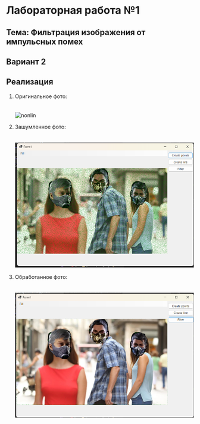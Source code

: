 # Лабораторная работа №1

## Тема: Фильтрация изображения от импульсных помех

## Вариант 2

## Реализация

1.  Оригинальное фото:
    <br><br><br>
    ![nonlin](doc/pictures/laba.png)

2.  Зашумленное фото:
    <br><br><br>
    ![nonlin](doc/pictures/lab1.png)

3.  Обработанное фото:
    <br><br><br>
    ![nonlin](doc/pictures/lab2.png)
